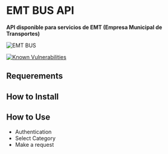 # EMT BUS API
**API disponible para servicios de EMT (Empresa Municipal de Transportes)**

![EMT BUS](/Destroyer/TelegramBot-nodejs/raw/master/img/emt-bus_logo.png)

[![Known Vulnerabilities](https://snyk.io/test/github/lorengamboa/emt-bus/badge.svg)](https://snyk.io/test/github/lorengamboa/emt-bus)

## Requerements
## How to Install
## How to Use
   * Authentication
   * Select Category
   * Make a request
